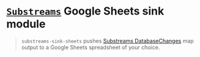 # [`Substreams`](https://substreams.streamingfast.io/) Google Sheets sink module

> `substreams-sink-sheets` pushes [Substreams DatabaseChanges](https://github.com/streamingfast/substreams-database-change/blob/develop/proto/substreams/sink/database/v1/database.proto) map output to a Google Sheets spreadsheet of your choice.